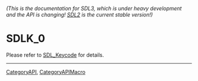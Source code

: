 ###### (This is the documentation for SDL3, which is under heavy development and the API is changing! [SDL2](https://wiki.libsdl.org/SDL2/) is the current stable version!)
# SDLK_0

Please refer to [SDL_Keycode](SDL_Keycode) for details.

----
[CategoryAPI](CategoryAPI), [CategoryAPIMacro](CategoryAPIMacro)

